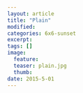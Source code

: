 ```yaml
---
layout: article
title: "Plain"
modified:
categories: 6x6-sunset
excerpt:
tags: []
image:
  feature:
  teaser: plain.jpg
  thumb:
date: 2015-5-01
---
```

